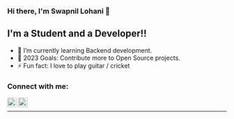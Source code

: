 ### Hi there, I'm Swapnil Lohani 👋

## I'm a Student and a Developer!!

- 🌱 I’m currently learning Backend development.
- 🥅 2023 Goals: Contribute more to Open Source projects.
- ⚡ Fun fact: I love to play guitar / cricket


### Connect with me:

[<img align="left" alt="codeSTACKr | LinkedIn" width="22px" src="https://cdn.jsdelivr.net/npm/simple-icons@v3/icons/linkedin.svg" />][linkedin]
[<img align="left" alt="codeSTACKr | Instagram" width="22px" src="https://cdn.jsdelivr.net/npm/simple-icons@v3/icons/instagram.svg" />][instagram]

<br />

---

[instagram]: https://www.instagram.com/swapnil.sl
[linkedin]: https://www.linkedin.com/in/swapnil-lohani-362549205/

